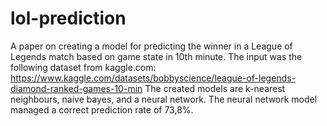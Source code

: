 # lol-prediction
A paper on creating a model for predicting the winner in a League of Legends match based on game state in 10th minute. The input was the following dataset from kaggle.com: https://www.kaggle.com/datasets/bobbyscience/league-of-legends-diamond-ranked-games-10-min
The created models are k-nearest neighbours, naive bayes, and a neural network. The neural network model managed a correct prediction rate of 73,8%.
